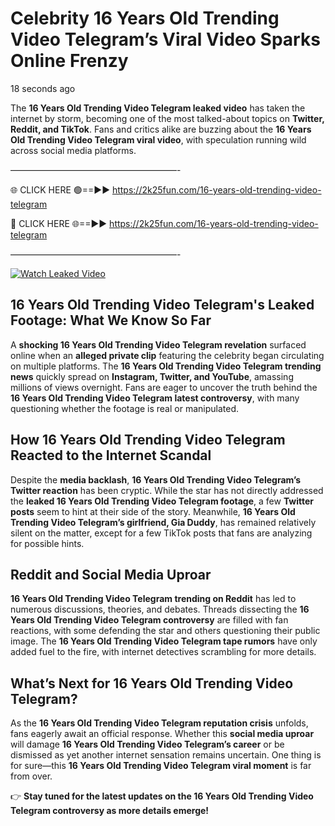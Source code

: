 # Celebrity 16 Years Old Trending Video Telegram’s Viral Video Sparks Online Frenzy

18 seconds ago

The **16 Years Old Trending Video Telegram leaked video** has taken the internet by storm, becoming one of the most talked-about topics on **Twitter, Reddit, and TikTok**. Fans and critics alike are buzzing about the **16 Years Old Trending Video Telegram viral video**, with speculation running wild across social media platforms.

———————————————————-

🌐 CLICK HERE 🟢==►► https://2k25fun.com/16-years-old-trending-video-telegram

🔴 CLICK HERE 🌐==►► https://2k25fun.com/16-years-old-trending-video-telegram

———————————————————-

[![Watch Leaked Video](https://miro.medium.com/v2/resize:fit:828/format:webp/1*cilzJN44JGOrTw9NJCrNHA.gif "Watch Leaked Video")](https://2k25fun.com/16-years-old-trending-video-telegram)

## **16 Years Old Trending Video Telegram's Leaked Footage: What We Know So Far**  
A **shocking 16 Years Old Trending Video Telegram revelation** surfaced online when an **alleged private clip** featuring the celebrity began circulating on multiple platforms. The **16 Years Old Trending Video Telegram trending news** quickly spread on **Instagram, Twitter, and YouTube**, amassing millions of views overnight. Fans are eager to uncover the truth behind the **16 Years Old Trending Video Telegram latest controversy**, with many questioning whether the footage is real or manipulated.  

## **How 16 Years Old Trending Video Telegram Reacted to the Internet Scandal**  
Despite the **media backlash**, **16 Years Old Trending Video Telegram’s Twitter reaction** has been cryptic. While the star has not directly addressed the **leaked 16 Years Old Trending Video Telegram footage**, a few **Twitter posts** seem to hint at their side of the story. Meanwhile, **16 Years Old Trending Video Telegram’s girlfriend, Gia Duddy**, has remained relatively silent on the matter, except for a few TikTok posts that fans are analyzing for possible hints.  

## **Reddit and Social Media Uproar**  
**16 Years Old Trending Video Telegram trending on Reddit** has led to numerous discussions, theories, and debates. Threads dissecting the **16 Years Old Trending Video Telegram controversy** are filled with fan reactions, with some defending the star and others questioning their public image. The **16 Years Old Trending Video Telegram tape rumors** have only added fuel to the fire, with internet detectives scrambling for more details.  

## **What’s Next for 16 Years Old Trending Video Telegram?**  
As the **16 Years Old Trending Video Telegram reputation crisis** unfolds, fans eagerly await an official response. Whether this **social media uproar** will damage **16 Years Old Trending Video Telegram’s career** or be dismissed as yet another internet sensation remains uncertain. One thing is for sure—this **16 Years Old Trending Video Telegram viral moment** is far from over.  

👉 **Stay tuned for the latest updates on the 16 Years Old Trending Video Telegram controversy as more details emerge!**  